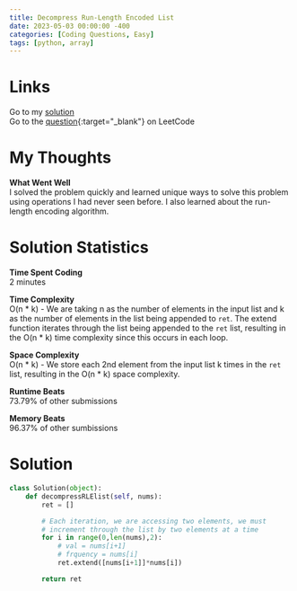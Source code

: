 ```yaml
---
title: Decompress Run-Length Encoded List
date: 2023-05-03 00:00:00 -400
categories: [Coding Questions, Easy]
tags: [python, array]
---
```


# Links  

Go to my [solution](#solution)  
Go to the [question](https://leetcode.com/problems/decompress-run-length-encoded-list/){:target="_blank"} on LeetCode  

# My Thoughts  

**What Went Well**  
I solved the problem quickly and learned unique ways to solve this problem using operations I had never seen before. 
I also learned about the run-length encoding algorithm.

# Solution Statistics  

**Time Spent Coding**  
2 minutes

**Time Complexity**  
O(n * k) - We are taking n as the number of elements in the input list and k as the number of elements in the list being appended to ```ret```. The extend function iterates through the list being appended to the ```ret``` list, resulting in the O(n * k) time complexity since this occurs in each loop.

**Space Complexity**  
O(n * k) - We store each 2nd element from the input list k times in the ```ret``` list, resulting in the O(n * k) space complexity.

**Runtime Beats**  
73.79% of other submissions  

**Memory Beats**  
96.37% of other sumbissions  

# Solution  

```python
class Solution(object):
    def decompressRLElist(self, nums):
        ret = []

        # Each iteration, we are accessing two elements, we must
        # increment through the list by two elements at a time
        for i in range(0,len(nums),2):
            # val = nums[i+1]
            # frquency = nums[i]
            ret.extend([nums[i+1]]*nums[i])

        return ret
```
